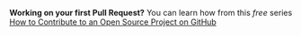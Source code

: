**Working on your first Pull Request?** You can learn how from this *free*
series [How to Contribute to an Open Source Project on GitHub](https://kcd.im/pull-request)